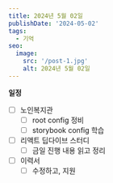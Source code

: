 ```yaml
---
title: 2024년 5월 02일
publishDate: '2024-05-02'
tags:
  - 기억
seo:
  image:
    src: '/post-1.jpg'
    alt: 2024년 5월 02일
---
```


**일정**

- [ ] 노인복지관
  - [ ] root config 정비
  - [ ] storybook config 학습
- [ ] 리액트 딥다이브 스터디
  - [ ] 금일 진행 내용 읽고 정리
- [ ] 이력서
  - [ ] 수정하고, 지원
